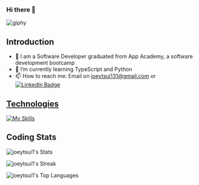 ### Hi there 👋

 ![giphy](https://media0.giphy.com/media/v1.Y2lkPTc5MGI3NjExZTY0ZTEwMjBlMWZjYWUxNTE0OTNmZTMwMTgzM2I3ODdhOWJmMzBkNCZlcD12MV9pbnRlcm5hbF9naWZzX2dpZklkJmN0PWc/Wj7lNjMNDxSmc/giphy.gif)

## Introduction
- 🔭 I am a Software Developer graduated from App Academy, a software development bootcamp 
- 🌱 I’m currently learning TypeScript and Python
- 📫 How to reach me: Email on joeytsui131@gmail.com or <a target='_blank' href="https://www.linkedin.com/in/joey-tsui-5836a2240/">
    <img src="https://img.shields.io/badge/LinkedIn-blue?style=for-the-badge&logo=linkedin&logoColor=white" alt="LinkedIn Badge"/>
## Technologies
[![My Skills](https://skills.thijs.gg/icons?i=js,ts,react,redux,nodejs,express,mongodb,ruby,rails,html,css,sqlite,mysql,postgres,git,aws&perline=8&theme=dark)](https://skills.thijs.gg)
<!--
**joeytsui1/joeytsui1** is a ✨ _special_ ✨ repository because its `README.md` (this file) appears on your GitHub profile.

Here are some ideas to get you started:

- 🔭 I’m currently working on ...
- 🌱 I’m currently learning ...
- 👯 I’m looking to collaborate on ...
- 🤔 I’m looking for help with ...
- 💬 Ask me about ...
- 📫 How to reach me: ...
- 😄 Pronouns: ...
- ⚡ Fun fact: ...
-->
## Coding Stats
![joeytsui1's Stats](https://github-readme-stats.vercel.app/api?username=joeytsui1&theme=tokyonight&show_icons=true&hide_border=true&count_private=true)

![joeytsui1's Streak](https://github-readme-streak-stats.herokuapp.com/?user=joeytsui1&theme=tokyonight&hide_border=true)

![joeytsui1's Top Languages](https://github-readme-stats.vercel.app/api/top-langs/?username=joeytsui1&theme=tokyonight&show_icons=true&hide_border=true&layout=compact)
